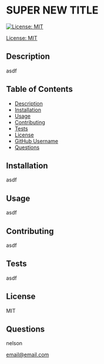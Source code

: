 # SUPER NEW TITLE 
  
[![License: MIT](https://img.shields.io/badge/License-MIT-yellow.svg)](https://opensource.org/licenses/MIT)

[License: MIT](https://opensource.org/licenses/MIT)


## Description 
asdf

## Table of Contents   
* [Description](#description)
* [Installation](#installation)
* [Usage](#usage)
* [Contributing](#contributing)
* [Tests](#tests)
* [License](#license)
* [GitHub Username](#GitHub)
* [Questions](#email)

## Installation 
asdf

## Usage
asdf

## Contributing
asdf

## Tests
asdf

## License
MIT

## Questions
nelson

email@email.com



